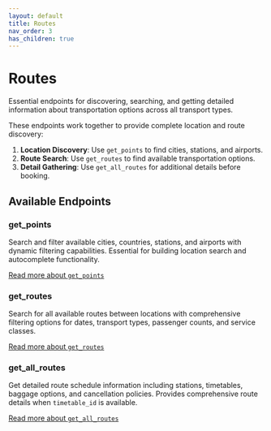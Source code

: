 ```yaml
---
layout: default
title: Routes
nav_order: 3
has_children: true
---
```


# Routes

Essential endpoints for discovering, searching, and getting detailed information about transportation options across all transport types.

These endpoints work together to provide complete location and route discovery:

1.  **Location Discovery**: Use `get_points` to find cities, stations, and airports.
2.  **Route Search**: Use `get_routes` to find available transportation options.
3.  **Detail Gathering**: Use `get_all_routes` for additional details before booking.

## Available Endpoints

### get_points
Search and filter available cities, countries, stations, and airports with dynamic filtering capabilities. Essential for building location search and autocomplete functionality.

[Read more about `get_points`](get-points.md)

### get_routes
Search for all available routes between locations with comprehensive filtering options for dates, transport types, passenger counts, and service classes.

[Read more about `get_routes`](get-routes.md)

### get_all_routes
Get detailed route schedule information including stations, timetables, baggage options, and cancellation policies. Provides comprehensive route details when `timetable_id` is available. 

[Read more about `get_all_routes`](get-all-routes.md) 